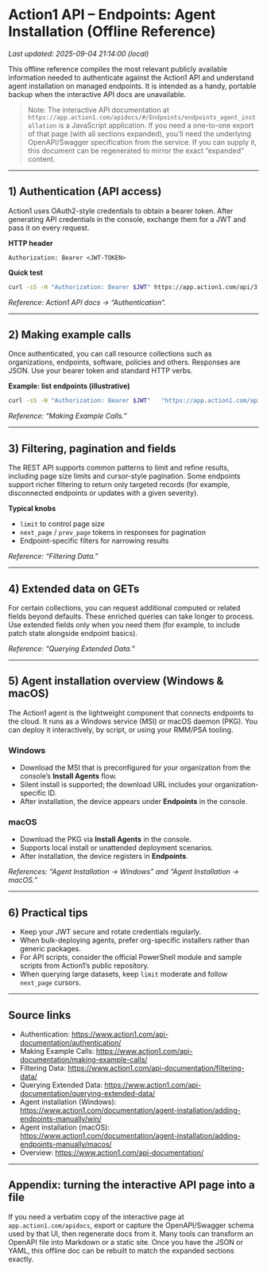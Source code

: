 # Action1 API – Endpoints: Agent Installation (Offline Reference)

_Last updated: 2025-09-04 21:14:00 (local)_

This offline reference compiles the most relevant publicly available information needed to authenticate against the Action1 API and understand agent installation on managed endpoints. It is intended as a handy, portable backup when the interactive API docs are unavailable.

> Note: The interactive API documentation at `https://app.action1.com/apidocs/#/Endpoints/endpoints_agent_installation` is a JavaScript application. If you need a one-to-one export of that page (with all sections expanded), you’ll need the underlying OpenAPI/Swagger specification from the service. If you can supply it, this document can be regenerated to mirror the exact “expanded” content.

---

## 1) Authentication (API access)

Action1 uses OAuth2-style credentials to obtain a bearer token. After generating API credentials in the console, exchange them for a JWT and pass it on every request.

**HTTP header**  
```
Authorization: Bearer <JWT-TOKEN>
```

**Quick test**
```bash
curl -sS -H "Authorization: Bearer $JWT" https://app.action1.com/api/3.0/organizations
```

_Reference: Action1 API docs → “Authentication”._

---

## 2) Making example calls

Once authenticated, you can call resource collections such as organizations, endpoints, software, policies and others. Responses are JSON. Use your bearer token and standard HTTP verbs.

**Example: list endpoints (illustrative)**
```bash
curl -sS -H "Authorization: Bearer $JWT"   "https://app.action1.com/api/3.0/endpoints?limit=50"
```

_Reference: “Making Example Calls.”_

---

## 3) Filtering, pagination and fields

The REST API supports common patterns to limit and refine results, including page size limits and cursor-style pagination. Some endpoints support richer filtering to return only targeted records (for example, disconnected endpoints or updates with a given severity).

**Typical knobs**  
- `limit` to control page size  
- `next_page` / `prev_page` tokens in responses for pagination  
- Endpoint-specific filters for narrowing results

_Reference: “Filtering Data.”_

---

## 4) Extended data on GETs

For certain collections, you can request additional computed or related fields beyond defaults. These enriched queries can take longer to process. Use extended fields only when you need them (for example, to include patch state alongside endpoint basics).

_Reference: “Querying Extended Data.”_

---

## 5) Agent installation overview (Windows & macOS)

The Action1 agent is the lightweight component that connects endpoints to the cloud. It runs as a Windows service (MSI) or macOS daemon (PKG). You can deploy it interactively, by script, or using your RMM/PSA tooling.

### Windows
- Download the MSI that is preconfigured for your organization from the console’s **Install Agents** flow.  
- Silent install is supported; the download URL includes your organization-specific ID.  
- After installation, the device appears under **Endpoints** in the console.

### macOS
- Download the PKG via **Install Agents** in the console.  
- Supports local install or unattended deployment scenarios.  
- After installation, the device registers in **Endpoints**.

_References: “Agent Installation → Windows” and “Agent Installation → macOS.”_

---

## 6) Practical tips

- Keep your JWT secure and rotate credentials regularly.  
- When bulk-deploying agents, prefer org-specific installers rather than generic packages.  
- For API scripts, consider the official PowerShell module and sample scripts from Action1’s public repository.  
- When querying large datasets, keep `limit` moderate and follow `next_page` cursors.

---

## Source links

- Authentication: https://www.action1.com/api-documentation/authentication/  
- Making Example Calls: https://www.action1.com/api-documentation/making-example-calls/  
- Filtering Data: https://www.action1.com/api-documentation/filtering-data/  
- Querying Extended Data: https://www.action1.com/api-documentation/querying-extended-data/  
- Agent installation (Windows): https://www.action1.com/documentation/agent-installation/adding-endpoints-manually/win/  
- Agent installation (macOS): https://www.action1.com/documentation/agent-installation/adding-endpoints-manually/macos/  
- Overview: https://www.action1.com/api-documentation/

---

## Appendix: turning the interactive API page into a file

If you need a verbatim copy of the interactive page at `app.action1.com/apidocs`, export or capture the OpenAPI/Swagger schema used by that UI, then regenerate docs from it. Many tools can transform an OpenAPI file into Markdown or a static site. Once you have the JSON or YAML, this offline doc can be rebuilt to match the expanded sections exactly.
